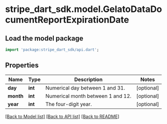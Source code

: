 # stripe_dart_sdk.model.GelatoDataDocumentReportExpirationDate

## Load the model package
```dart
import 'package:stripe_dart_sdk/api.dart';
```

## Properties
Name | Type | Description | Notes
------------ | ------------- | ------------- | -------------
**day** | **int** | Numerical day between 1 and 31. | [optional] 
**month** | **int** | Numerical month between 1 and 12. | [optional] 
**year** | **int** | The four-digit year. | [optional] 

[[Back to Model list]](../README.md#documentation-for-models) [[Back to API list]](../README.md#documentation-for-api-endpoints) [[Back to README]](../README.md)


